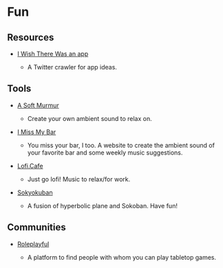 # Fun

## Resources

* [I Wish There Was an app](https://iwishtherewas.app)
  
  * A Twitter crawler for app ideas.

## Tools

* [A Soft Murmur](https://asoftmurmur.com)
  
  * Create your own ambient sound to relax on.

* [I Miss My Bar](http://imissmybar.com)
  
  * You miss your bar, I too. A website to create the ambient sound of your favorite bar and some weekly music suggestions.

* [Lofi.Cafe](https://lofi.cafe)
  
  * Just go lofi! Music to relax/for work.

* [Sokyokuban](https://sokyokuban.com)
  
  * A fusion of hyperbolic plane and Sokoban. Have fun!

## Communities

* [Roleplayful](https://roleplayful.com)
  
  * A platform to find people with whom you can play tabletop games.
